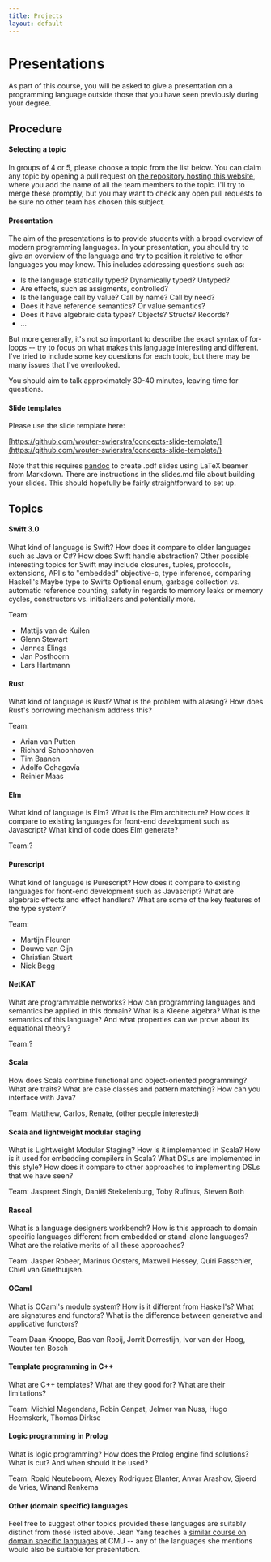 ```yaml
---
title: Projects
layout: default
---
```


# Presentations

As part of this course, you will be asked to give a presentation on a
programming language outside those that you have seen previously
during your degree.

## Procedure


#### Selecting a topic

In groups of 4 or 5, please choose a topic from the list below. You
can claim any topic by opening a pull request on
[the repository hosting this website](https://github.com/wouter-swierstra/2016-CPD),
where you add the name of all the team members to the topic. I'll try
to merge these promptly, but you may want to check any open pull
requests to be sure no other team has chosen this subject.

#### Presentation

The aim of the presentations is to provide students with a broad
overview of modern programming languages. In your presentation, you
should try to give an overview of the language and try to position it
relative to other languages you may know. This includes addressing
questions such as:

* Is the language statically typed? Dynamically typed? Untyped?
* Are effects, such as assigments, controlled?
* Is the language call by value? Call by name? Call by need? 
* Does it have reference semantics? Or value semantics?
* Does it have algebraic data types? Objects? Structs? Records?
* ...

But more generally, it's not so important to describe the exact syntax
of for-loops -- try to focus on what makes this language interesting
and different. I've tried to include some key questions for each
topic, but there may be many issues that I've overlooked.

You should aim to talk approximately 30-40 minutes, leaving time for
questions.

#### Slide templates

Please use the slide template here:

[https://github.com/wouter-swierstra/concepts-slide-template/](https://github.com/wouter-swierstra/concepts-slide-template/)

Note that this requires [pandoc](http://pandoc.org/) to create .pdf
slides using LaTeX beamer from Markdown. There are instructions in the
slides.md file about building your slides. This should hopefully be
fairly straightforward to set up.

## Topics

#### Swift 3.0

What kind of language is Swift? How does it compare to older languages 
such as Java or C#? How does Swift handle abstraction?  Other possible
interesting topics for Swift may include closures, tuples, protocols, 
extensions, API's to "embedded" objective-c, type inference, comparing 
Haskell's Maybe type to Swifts Optional enum, garbage collection vs. 
automatic reference counting, safety in regards to memory leaks or memory
cycles, constructors vs. initializers and potentially more.

Team:
* Mattijs van de Kuilen
* Glenn Stewart
* Jannes Elings
* Jan Posthoorn
* Lars Hartmann

#### Rust

What kind of language is Rust? What is the problem with aliasing? How
does Rust's borrowing mechanism address this?

Team:
* Arian van Putten
* Richard Schoonhoven
* Tim Baanen
* Adolfo Ochagavía
* Reinier Maas

#### Elm

What kind of language is Elm? What is the Elm architecture? How does
it compare to existing languages for front-end development such as
Javascript? What kind of code does Elm generate?

Team:?

#### Purescript

What kind of language is Purescript? How does it compare to existing
languages for front-end development such as Javascript? What are
algebraic effects and effect handlers? What are some of the key
features of the type system?

Team:
* Martijn Fleuren 
* Douwe van Gijn
* Christian Stuart
* Nick Begg

#### NetKAT

What are programmable networks? How can programming languages and
semantics be applied in this domain? What is a Kleene algebra? What is
the semantics of this language? And what properties can we prove about
its equational theory?

Team:?

#### Scala

How does Scala combine functional and object-oriented programming?
What are traits? What are case classes and pattern matching? How can
you interface with Java?

Team: Matthew, Carlos, Renate, (other people interested)

#### Scala and lightweight modular staging

What is Lightweight Modular Staging? How is it implemented in Scala?
How is it used for embedding compilers in Scala? What DSLs are
implemented in this style? How does it compare to other approaches to
implementing DSLs that we have seen?

Team: Jaspreet Singh, Daniël Stekelenburg, Toby Rufinus, Steven Both

#### Rascal

What is a language designers workbench? How is this approach to domain
specific languages different from embedded or stand-alone languages?
What are the relative merits of all these approaches?

Team: Jasper Robeer, Marinus Oosters, Maxwell Hessey, Quiri Passchier, Chiel van Griethuijsen.

#### OCaml

What is OCaml's module system? How is it different from Haskell's?
What are signatures and functors? What is the difference between
generative and applicative functors?

Team:Daan Knoope, Bas van Rooij, Jorrit Dorrestijn, Ivor van der Hoog, Wouter ten Bosch

#### Template programming in C++

What are C++ templates? What are they good for? What are their
limitations?

Team: Michiel Magendans, Robin Ganpat, Jelmer van Nuss, Hugo Heemskerk, Thomas Dirkse

#### Logic programming in Prolog

What is logic programming? How does the Prolog engine find solutions?
What is cut? And when should it be used?

Team: Roald Neuteboom, Alexey Rodriguez Blanter, Anvar Arashov, Sjoerd de Vries, Winand Renkema

#### Other (domain specific) languages

Feel free to suggest other topics provided these languages are
suitably distinct from those listed above. Jean Yang teaches a
[similar course on domain specific languages](https://www.cs.cmu.edu/~jyang2/courses/fall16/15819/syllabus.html)
at CMU -- any of the languages she mentions would also be suitable for
presentation.

